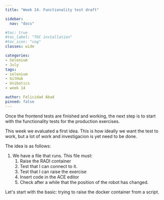 ```yaml
---
title: "Week 14. Functionality test draft"

sidebar:
  nav: "docs"

#toc: true
#toc_label: "TOC installation"
#toc_icon: "cog"
classes: wide

categories:
- Selenium
- July
tags:
- selenium
- GitHub
- Unibotics
- week 14

author: Felicidad Abad
pinned: false
---
```


Once the frontend tests are finished and working, the next step is to start with the functionality tests for the production exercises.

This week we evaluated a first idea. This is how ideally we want the test to work, but a lot of work and investigacion is yet need to be done.

The idea is as follows:
1. We have a file that runs. This file must:
    1. Raise the RADI container
    1. Test that I can connect to it.
    1. Test that I can raise the exercise
    1. Insert code in the ACE editor
    1. Check after a while that the position of the robot has changed.
    
Let's start with the basic: trying to raise the docker container from a script.
